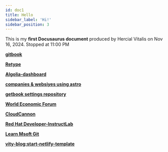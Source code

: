 ```yaml
---
id: doc1
title: Hello
sidebar_label: 'Hi!'
sidebar_position: 3
---
```



This is my **first Docusaurus document**
produced by Hercial Vitalis on Nov 16, 2024. Stopped at 11:00 PM

**[gitbook](https://app.gitbook.com/o/lh7JzfJAAkVxNXRvt5oI/s/3fQBTN7KLnLFdyq8msBw/basics/interactive-blocks)**

**[Retype](https://retype.com)**

**[Algolia-dashboard](https://dashboard.algolia.com/apps/123HI964JD/launchpad/import-data/movie)**

**[companies & websiyes using astro](https://github.com/withastro/roadmap/discussions/521)**

**[getbook settings repository](https://github.com/settings/repositories)**

**[World Economic Forum](https://www.weforum.org/about/leadership-and-governance/)**

**[CloudCannon](https://cloudcannon.com/open-source/)**

**[Red Hat Developer-InstructLab](https://developers.redhat.com/devnation/tech-talks/instructlab-democratizing-generative-ai-through-open-source-collaboration)**

**[Learn Msoft Git](https://learn.microsoft.com/en-us/training/modules/introduction-to-github/2-what-is-github)**

**[vity-blog:start-netlify-template](https://app.netlify.com/start-with-template)**
